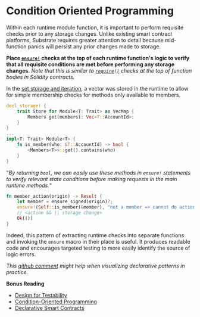 # Condition Oriented Programming

Within each runtime module function, it is important to perform requisite checks prior to any storage changes. Unlike existing smart contract platforms, Substrate requires greater attention to detail because mid-function panics will persist any prior changes made to storage.

**Place [`ensure!`](https://crates.parity.io/srml_support/macro.ensure.html) checks at the top of each runtime function's logic to verify that all requisite conditions are met before performing any storage changes.** *Note that this is similar to [`require()`](https://ethereum.stackexchange.com/questions/15166/difference-between-require-and-assert-and-the-difference-between-revert-and-thro) checks at the top of function bodies in Solidity contracts.*

In the [set storage and iteration](../storage/iterate.md), a vector was stored in the runtime to allow for simple membership checks for methods only available to members. 

```rust
decl_storage! {
	trait Store for Module<T: Trait> as VecMap {
        Members get(members): Vec<T::AccountId>;
	}
}
...
impl<T: Trait> Module<T> {
    fn is_member(who: &T::AccountId) -> bool {
        <Members<T>>::get().contains(who)
    }
}
```


"*By returning `bool`, we can easily use these methods in `ensure!` statements to verify relevant state conditions before making requests in the main runtime methods.*" 

```rust
fn member_action(origin) -> Result {
    let member = ensure_signed(origin)?;
    ensure!(Self::is_member(&member), "not a member => cannot do action");
    // <action && || storage change>
    Ok(())
}
```

Indeed, this pattern of extracting runtime checks into separate functions and invoking the `ensure` macro in their place is useful. It produces readable code and encourages targeted testing to more easily identify the source of logic errors.

*This [github comment](https://github.com/shawntabrizi/substrate-collectables-workshop/pull/55#discussion_r258147961) might help when visualizing declarative patterns in practice.*

**Bonus Reading**
* [Design for Testability](https://blog.nelhage.com/2016/03/design-for-testability/)
* [Condition-Oriented Programming](https://www.parity.io/condition-oriented-programming/)
* [Declarative Smart Contracts](https://www.tokendaily.co/blog/declarative-smart-contracts)